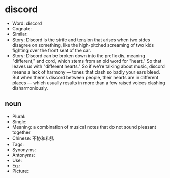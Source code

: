 # discord

- Word: discord
- Cognate: 
- Similar: 
- Story: Discord is the strife and tension that arises when two sides disagree on something, like the high-pitched screaming of two kids fighting over the front seat of the car.
- Story: Discord can be broken down into the prefix dis, meaning "different," and cord, which stems from an old word for "heart." So that leaves us with "different hearts." So if we're talking about music, discord means a lack of harmony — tones that clash so badly your ears bleed. But when there's discord between people, their hearts are in different places — which usually results in more than a few raised voices clashing disharmoniously.

## noun

- Plural: 
- Single: 
- Meaning: a combination of musical notes that do not sound pleasant together
- Chinese: 不协和和弦
- Tags: 
- Synonyms: 
- Antonyms: 
- Use: 
- Eg.: 
- Picture: 

